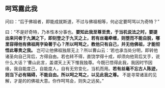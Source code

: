 ## 呵骂露此我

问曰：“后于佛祖者，即能成就斯道，不过与佛祖相等，何必定要呵骂以为奇特？”

曰：“不是好奇特，乃本性本分事也。__要知此我至尊至贵，于当机说法之时，要提出来问者于九渊之下，即刻登之于九天之上，若有丝毫牵缠，则堕而不能自脱，哪里容得他有佛祖两字染著于心？所以呵骂之，教他只有自己，并无他佛祖，才能彻悟此尊贵之我。__ 岂可让他佛祖独居无上？所以曹山云：‘若也承当处分明，即转他诸圣向自己背后，方得自由。若也转不得，直饶学得十成，却须向他背后叉手，说什么大话？’曹山此言，盖谓天上天下惟我独尊。今既已悟得此我，我因时节因缘，我自能度己，自能度人，自有无穷变化，当机而用。__若有丝毫不忘古人陈迹，则当下必有隔碍，不能自由。所以呵之骂之，以见此我之尊。__ 不是寻常诸圣的见解，才是的的佛祖大意。你作呵骂会，则失之远矣。”
